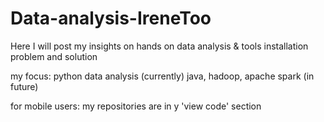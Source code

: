 # Data-analysis-IreneToo
Here I will post my insights on hands on data analysis & tools installation problem and solution

my focus:
python data analysis (currently)
java, hadoop, apache spark (in future)


for mobile users: my repositories are in y 'view code' section
